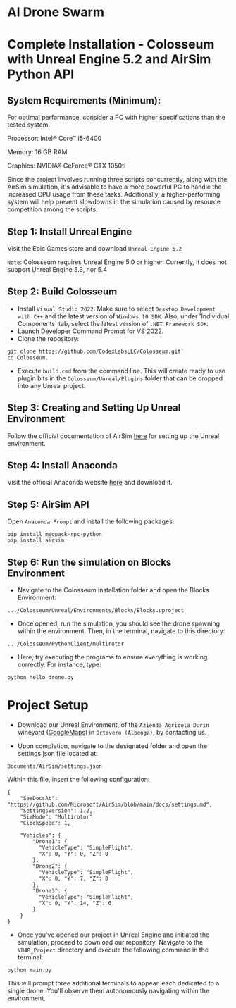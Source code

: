 # AI Drone Swarm

Complete Installation - Colosseum with Unreal Engine 5.2 and AirSim Python API
=============================

System Requirements (Minimum):
--------------
For optimal performance, consider a PC with higher specifications than the tested system.

Processor: Intel® Core™ i5-6400

Memory: 16 GB RAM

Graphics: NVIDIA® GeForce® GTX 1050ti

Since the project involves running three scripts concurrently, along with the AirSim simulation, it's advisable to have a more powerful PC to handle the increased CPU usage from these tasks. Additionally, a higher-performing system will help prevent slowdowns in the simulation caused by resource competition among the scripts.

Step 1: Install Unreal Engine 
----------------
Visit the Epic Games store and download `Unreal Engine 5.2`

`Note`: Colosseum requires Unreal Engine 5.0 or higher. Currently, it does not support Unreal Engine 5.3, nor 5.4

Step 2: Build Colosseum
----------------

* Install `Visual Studio 2022`. Make sure to select `Desktop Development with C++` and the latest version of `Windows 10 SDK`. Also, under 'Individual Components' tab, select the latest version of `.NET Framework SDK`.
* Launch Developer Command Prompt for VS 2022.
* Clone the repository: 
```
git clone https://github.com/CodexLabsLLC/Colosseum.git`
cd Colosseum.
```
* Execute `build.cmd` from the command line. This will create ready to use plugin bits in the `Colosseum/Unreal/Plugins` folder that can be dropped into any Unreal project.

Step 3: Creating and Setting Up Unreal Environment
---------------------

Follow the official documentation of AirSim [here](https://microsoft.github.io/AirSim/unreal_custenv/) for setting up the Unreal environment.

Step 4: Install Anaconda 
-----------------------

Visit the official Anaconda website [here](https://www.anaconda.com/) and download it.

Step 5: AirSim API
----------------------

Open `Anaconda Prompt` and install the following packages:
```
pip install msgpack-rpc-python
pip install airsim
```

Step 6: Run the simulation on Blocks Environment
------------

* Navigate to the Colosseum installation folder and open the Blocks Environment:
```
.../Colosseum/Unreal/Environments/Blocks/Blocks.uproject
```

* Once opened, run the simulation, you should see the drone spawning within the environment. Then, in the terminal, navigate to this directory:
```
.../Colosseum/PythonClient/multirotor
```

* Here, try executing the programs to ensure everything is working correctly. For instance, type:
```
python hello_drone.py
```

Project Setup
=============================

* Download our Unreal Environment, of the `Azienda Agricola Durin` wineyard ([GoogleMaps](https://www.google.com/maps/@44.055636,8.1158116,3a,75y,172.07h,69.68t/data=!3m7!1e1!3m5!1sD8AFsJmaAaPj43LZ06iMDw!2e0!6shttps:%2F%2Fstreetviewpixels-pa.googleapis.com%2Fv1%2Fthumbnail%3Fpanoid%3DD8AFsJmaAaPj43LZ06iMDw%26cb_client%3Dmaps_sv.tactile.gps%26w%3D203%26h%3D100%26yaw%3D89.79726%26pitch%3D0%26thumbfov%3D100!7i13312!8i6656?coh=205409&entry=ttu)) in `Ortovero (Albenga)`, by contacting us.

* Upon completion, navigate to the designated folder and open the settings.json file located at:
```
Documents/AirSim/settings.json
```

Within this file, insert the following configuration:
```
{
	"SeeDocsAt": "https://github.com/Microsoft/AirSim/blob/main/docs/settings.md",
	"SettingsVersion": 1.2,
	"SimMode": "Multirotor",
	"ClockSpeed": 1,
	
	"Vehicles": {
		"Drone1": {
		  "VehicleType": "SimpleFlight",
		  "X": 0, "Y": 0, "Z": 0
		},
		"Drone2": {
		  "VehicleType": "SimpleFlight",
		  "X": 0, "Y": 7, "Z": 0
		},
		"Drone3": {
		  "VehicleType": "SimpleFlight",
		  "X": 0, "Y": 14, "Z": 0
		}
    }
}
```

* Once you've opened our project in Unreal Engine and initiated the simulation, proceed to download our repository. Navigate to the `VR4R_Project` directory and execute the following command in the terminal:
```
python main.py
```

This will prompt three additional terminals to appear, each dedicated to a single drone. You'll observe them autonomously navigating within the environment.











